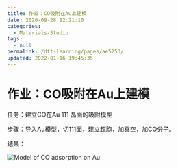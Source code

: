 ```yaml
---
title: 作业：CO吸附在Au上建模
date: 2020-09-28 12:21:10
categories: 
  - Materials-Studio
tags: 
  - null
permalink: /dft-learning/pages/ae5253/
updated: 2022-01-16 19:45:35
---
```


# 作业：CO吸附在Au上建模

任务：建立CO在Au 111 晶面的吸附模型

步骤：导入Au模型，切111面，建立超胞，加真空，加CO分子。

结果：

![Model of CO adsorption on Au](../../../assets/1803b7aaa8128220637a21bacfcad01a.png)
